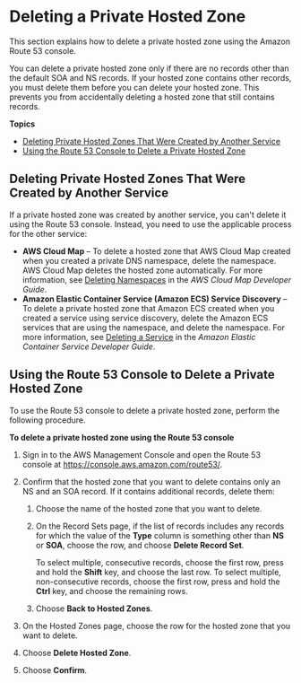 # Deleting a Private Hosted Zone<a name="hosted-zone-private-deleting"></a>

This section explains how to delete a private hosted zone using the Amazon Route 53 console\.

You can delete a private hosted zone only if there are no records other than the default SOA and NS records\. If your hosted zone contains other records, you must delete them before you can delete your hosted zone\. This prevents you from accidentally deleting a hosted zone that still contains records\.

**Topics**
+ [Deleting Private Hosted Zones That Were Created by Another Service](#delete-private-hosted-zone-created-by-another-service)
+ [Using the Route 53 Console to Delete a Private Hosted Zone](#delete-private-hosted-zone-procedure)

## Deleting Private Hosted Zones That Were Created by Another Service<a name="delete-private-hosted-zone-created-by-another-service"></a>

If a private hosted zone was created by another service, you can't delete it using the Route 53 console\. Instead, you need to use the applicable process for the other service:
+ **AWS Cloud Map** – To delete a hosted zone that AWS Cloud Map created when you created a private DNS namespace, delete the namespace\. AWS Cloud Map deletes the hosted zone automatically\. For more information, see [Deleting Namespaces](https://docs.aws.amazon.com/cloud-map/latest/dg/deleting-namespaces.html) in the *AWS Cloud Map Developer Guide*\.
+ **Amazon Elastic Container Service \(Amazon ECS\) Service Discovery** – To delete a private hosted zone that Amazon ECS created when you created a service using service discovery, delete the Amazon ECS services that are using the namespace, and delete the namespace\. For more information, see [Deleting a Service](https://docs.aws.amazon.com/AmazonECS/latest/developerguide/delete-service.html) in the *Amazon Elastic Container Service Developer Guide*\.

## Using the Route 53 Console to Delete a Private Hosted Zone<a name="delete-private-hosted-zone-procedure"></a>

To use the Route 53 console to delete a private hosted zone, perform the following procedure\.

**To delete a private hosted zone using the Route 53 console**

1. Sign in to the AWS Management Console and open the Route 53 console at [https://console\.aws\.amazon\.com/route53/](https://console.aws.amazon.com/route53/)\.

1. Confirm that the hosted zone that you want to delete contains only an NS and an SOA record\. If it contains additional records, delete them:

   1. Choose the name of the hosted zone that you want to delete\.

   1. On the Record Sets page, if the list of records includes any records for which the value of the **Type** column is something other than **NS** or **SOA**, choose the row, and choose **Delete Record Set**\.

      To select multiple, consecutive records, choose the first row, press and hold the **Shift** key, and choose the last row\. To select multiple, non\-consecutive records, choose the first row, press and hold the **Ctrl** key, and choose the remaining rows\. 

   1. Choose **Back to Hosted Zones**\.

1. On the Hosted Zones page, choose the row for the hosted zone that you want to delete\.

1. Choose **Delete Hosted Zone**\.

1. Choose **Confirm**\.
